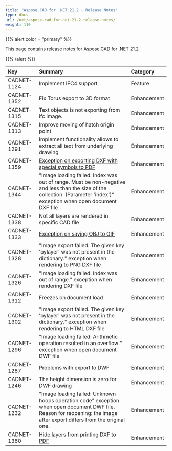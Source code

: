 ```yaml
---
title: "Aspose.CAD for .NET 21.2 - Release Notes"
type: docs
url: /net/aspose-cad-for-net-21-2-release-notes/
weight: 110
---
```


{{% alert color = "primary" %}}

This page contains release notes for Aspose.CAD for .NET 21.2

{{% /alert %}}


|**Key**|**Summary**|**Category**|
| :- | :- | :- |
| CADNET-1124 | Implement IFC4 support | Feature |
| CADNET-1352 | Fix Torus export to 3D format | Enhancement |
| CADNET-1315 | Text objects is not exporting from ifc image. | Enhancement |
| CADNET-1313 | Improve moving of hatch origin point | Enhancement |
| CADNET-1291 | Implement functionality allows to extract all text from underlying drawing | Enhancement |
| CADNET-1359 | [Exception on exporting DXF with special symbols to PDF](https://forum.aspose.com/t/aspose-cad-pdf-dxf-pdf/223280) | Enhancement |
| CADNET-1344 | "Image loading failed: Index was out of range. Must be non-negative and less than the size of the collection. (Parameter 'index')" exception when open document DXF file | Enhancement |
| CADNET-1338 | Not all layers are rendered in specific CAD file | Enhancement |
| CADNET-1333 | [Exception on saving OBJ to GIF](https://forum.aspose.com/t/object-reference-not-set-to-an-instance-of-an-object-exception-when-converting-obj-to-gif/225181) | Enhancement |
| CADNET-1328 | "Image export failed. The given key 'bylayer' was not present in the dictionary." exception when rendering to PNG DXF file | Enhancement |
| CADNET-1326 | "Image loading failed: Index was out of range." exception when rendering DXF file | Enhancement |
| CADNET-1312 | Freezes on document load | Enhancement |
| CADNET-1302 | "Image export failed. The given key 'bylayer' was not present in the dictionary." exception when rendering to HTML DXF file | Enhancement |
| CADNET-1296 | "Image loading failed: Arithmetic operation resulted in an overflow." exception when open document DWF file | Enhancement |
| CADNET-1287 | Problems with export to DWF | Enhancement |
| CADNET-1246 | The height dimension is zero for DWF drawing | Enhancement |
| CADNET-1232 | "Image loading failed: Unknown hoops operation code" exception when open document DWF file. Reason for reopening: the image after export differs from the original one. | Enhancement |
| CADNET-1360 | [Hide layers from printing DXF to PDF](https://forum.aspose.com/t/hide-layers-from-printing-to-pdf/219520/2) | Enhancement |
